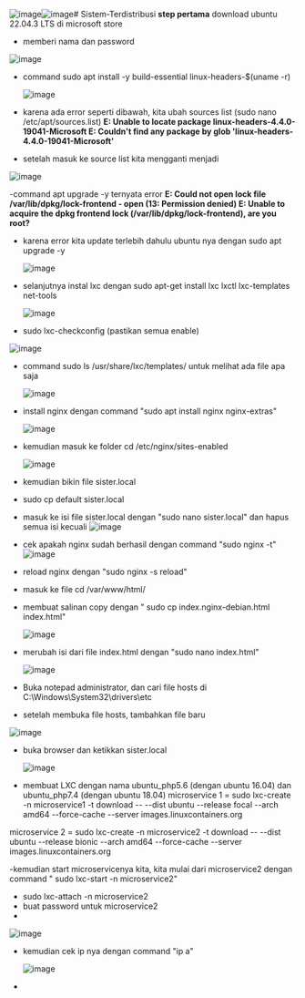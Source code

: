 ![image](https://github.com/RayhanFurqoni/Sistem-Terdistribusi/assets/124054176/887c41f5-449f-4dae-98c4-d899a1a954d5)![image](https://github.com/RayhanFurqoni/Sistem-Terdistribusi/assets/124054176/aa76a0ba-23d3-4a57-bea8-2ea475010982)# Sistem-Terdistribusi
**step pertama** download ubuntu 22.04.3 LTS di microsoft store
- memberi nama dan password
  
![image](https://github.com/RayhanFurqoni/Sistem-Terdistribusi/assets/124054176/fb5aed25-f1f3-4ccb-a66f-a78d5eac7af5)

- command sudo apt install -y build-essential linux-headers-$(uname -r)
  
  ![image](https://github.com/RayhanFurqoni/Sistem-Terdistribusi/assets/124054176/05bab0d7-0a71-4f21-98dc-cb9f27c750a6)

- karena ada error seperti dibawah, kita ubah sources list (sudo nano /etc/apt/sources.list)
**E: Unable to locate package linux-headers-4.4.0-19041-Microsoft
E: Couldn't find any package by glob 'linux-headers-4.4.0-19041-Microsoft'**
- setelah masuk ke source list kita mengganti menjadi
  
![image](https://github.com/RayhanFurqoni/Sistem-Terdistribusi/assets/124054176/9f108373-4006-4d44-a4bc-d6b1d66cb9db)


-command apt upgrade -y ternyata error
**E: Could not open lock file /var/lib/dpkg/lock-frontend - open (13: Permission denied)
E: Unable to acquire the dpkg frontend lock (/var/lib/dpkg/lock-frontend), are you root?**
- karena error kita update terlebih dahulu ubuntu nya dengan sudo apt upgrade -y
  
  ![image](https://github.com/RayhanFurqoni/Sistem-Terdistribusi/assets/124054176/7ceebef2-9507-4990-80fe-d60c42229d10)

- selanjutnya instal lxc dengan sudo apt-get install lxc lxctl lxc-templates net-tools

  
  ![image](https://github.com/RayhanFurqoni/Sistem-Terdistribusi/assets/124054176/a3ea00e1-9229-463b-9a75-ce0e66a92829)

- sudo lxc-checkconfig (pastikan semua enable)

![image](https://github.com/RayhanFurqoni/Sistem-Terdistribusi/assets/124054176/8840af95-7f1a-40bd-b236-5f808665f7be)

- command sudo ls /usr/share/lxc/templates/ untuk melihat ada file apa saja

  ![image](https://github.com/RayhanFurqoni/Sistem-Terdistribusi/assets/124054176/3cdde7f7-b3d7-4d76-ae5c-59572bd03f1a)

- install nginx dengan command "sudo apt install nginx nginx-extras"

  ![image](https://github.com/RayhanFurqoni/Sistem-Terdistribusi/assets/124054176/e7721774-6d26-4776-96eb-b7b79109dba3)

- kemudian masuk ke folder cd /etc/nginx/sites-enabled

  ![image](https://github.com/RayhanFurqoni/Sistem-Terdistribusi/assets/124054176/c5df1e34-6e0b-489a-92e8-bdadacd87bee)

- kemudian bikin file sister.local
- sudo cp default sister.local
- masuk ke isi file sister.local dengan "sudo nano sister.local" dan hapus semua isi kecuali
  ![image](https://github.com/RayhanFurqoni/Sistem-Terdistribusi/assets/124054176/0a016167-d6ed-4e74-84a6-e41d3b80134c)
- cek apakah nginx sudah berhasil dengan command "sudo nginx -t"
![image](https://github.com/RayhanFurqoni/Sistem-Terdistribusi/assets/124054176/23e40f6a-0ecc-4a4b-b82c-ac3f435821a4)

- reload nginx dengan "sudo nginx -s reload"
- masuk ke file cd /var/www/html/
- membuat salinan copy dengan " sudo cp index.nginx-debian.html index.html"

  ![image](https://github.com/RayhanFurqoni/Sistem-Terdistribusi/assets/124054176/afc3ad1b-15a0-4b19-9e64-9668418f537b)

- merubah isi dari file index.html dengan "sudo nano index.html"

  ![image](https://github.com/RayhanFurqoni/Sistem-Terdistribusi/assets/124054176/021529c2-9b24-4f62-a4c8-653fe2c1dfdb)

- Buka notepad administrator, dan cari file hosts di C:\Windows\System32\drivers\etc
- setelah membuka file hosts, tambahkan file baru

![image](https://github.com/RayhanFurqoni/Sistem-Terdistribusi/assets/124054176/363873d0-3f00-4c9d-b13a-631a709ed6cb)

- buka browser dan ketikkan sister.local

  ![image](https://github.com/RayhanFurqoni/Sistem-Terdistribusi/assets/124054176/6d32241e-b830-4cad-8678-30968b9c08a8)

- membuat LXC dengan nama ubuntu_php5.6 (dengan ubuntu 16.04) dan ubuntu_php7.4 (dengan ubuntu 18.04)
microservice 1 = sudo lxc-create -n microservice1 -t download -- --dist ubuntu --release focal --arch amd64 --force-cache --server images.linuxcontainers.org

microservice 2 = sudo lxc-create -n microservice2 -t download -- --dist ubuntu --release bionic --arch amd64 --force-cache --server images.linuxcontainers.org

-kemudian start microservicenya kita, kita mulai dari microservice2 dengan command " sudo lxc-start -n microservice2"
- sudo lxc-attach -n microservice2
- buat password untuk microservice2
- 
![image](https://github.com/RayhanFurqoni/Sistem-Terdistribusi/assets/124054176/4eed202e-056f-4f0e-8a41-2f28beb56117)


- kemudian cek ip nya dengan command "ip a"

  ![image](https://github.com/RayhanFurqoni/Sistem-Terdistribusi/assets/124054176/c6275e8d-2b6c-4eac-bf8d-5916c80df74f)

- 




  

